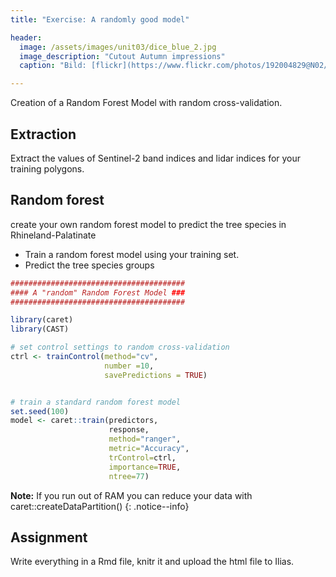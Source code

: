 ```yaml
---
title: "Exercise: A randomly good model"

header:
  image: /assets/images/unit03/dice_blue_2.jpg
  image_description: "Cutout Autumn impressions"
  caption: "Bild: [flickr](https://www.flickr.com/photos/192004829@N02/51145500105/) / CC BY-NC 2.0"

---
```

Creation of a Random Forest Model with random cross-validation.

## Extraction

Extract the values of Sentinel-2 band indices and lidar indices for your training polygons.


## Random forest
create your own random forest model to predict the tree species in Rhineland-Palatinate

* Train a random forest model using your training set.
* Predict the tree species groups 


```r
#######################################
#### A "random" Random Forest Model ###
#######################################

library(caret)
library(CAST)

# set control settings to random cross-validation
ctrl <- trainControl(method="cv",
                     number =10,
                     savePredictions = TRUE)


# train a standard random forest model
set.seed(100)
model <- caret::train(predictors,
                      response,
                      method="ranger",
                      metric="Accuracy",
                      trControl=ctrl,
                      importance=TRUE,
                      ntree=77)
```
**Note:** If you run out of RAM you can reduce your data with caret::createDataPartition()
{: .notice--info}

## Assignment
Write everything in a Rmd file, knitr it and upload the html file to Ilias. 




